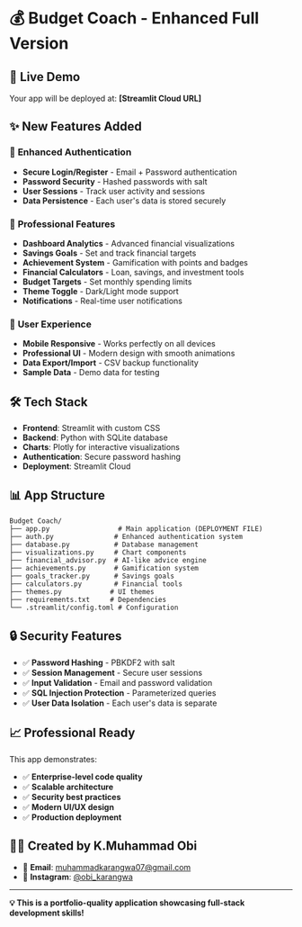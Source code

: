 # 💰 Budget Coach - Enhanced Full Version

## 🚀 Live Demo
Your app will be deployed at: **[Streamlit Cloud URL]**

## ✨ New Features Added

### 🔐 **Enhanced Authentication**
- **Secure Login/Register** - Email + Password authentication
- **Password Security** - Hashed passwords with salt
- **User Sessions** - Track user activity and sessions
- **Data Persistence** - Each user's data is stored securely

### 🎯 **Professional Features**
- **Dashboard Analytics** - Advanced financial visualizations
- **Savings Goals** - Set and track financial targets
- **Achievement System** - Gamification with points and badges
- **Financial Calculators** - Loan, savings, and investment tools
- **Budget Targets** - Set monthly spending limits
- **Theme Toggle** - Dark/Light mode support
- **Notifications** - Real-time user notifications

### 📱 **User Experience**
- **Mobile Responsive** - Works perfectly on all devices
- **Professional UI** - Modern design with smooth animations
- **Data Export/Import** - CSV backup functionality
- **Sample Data** - Demo data for testing

## 🛠 **Tech Stack**
- **Frontend**: Streamlit with custom CSS
- **Backend**: Python with SQLite database
- **Charts**: Plotly for interactive visualizations
- **Authentication**: Secure password hashing
- **Deployment**: Streamlit Cloud

## 📊 **App Structure**
```
Budget Coach/
├── app.py                 # Main application (DEPLOYMENT FILE)
├── auth.py               # Enhanced authentication system
├── database.py           # Database management
├── visualizations.py     # Chart components
├── financial_advisor.py  # AI-like advice engine
├── achievements.py       # Gamification system
├── goals_tracker.py      # Savings goals
├── calculators.py        # Financial tools
├── themes.py            # UI themes
├── requirements.txt     # Dependencies
└── .streamlit/config.toml # Configuration
```

## 🔒 **Security Features**
- ✅ **Password Hashing** - PBKDF2 with salt
- ✅ **Session Management** - Secure user sessions
- ✅ **Input Validation** - Email and password validation
- ✅ **SQL Injection Protection** - Parameterized queries
- ✅ **User Data Isolation** - Each user's data is separate

## 📈 **Professional Ready**
This app demonstrates:
- ✅ **Enterprise-level code quality**
- ✅ **Scalable architecture**
- ✅ **Security best practices**
- ✅ **Modern UI/UX design**
- ✅ **Production deployment**

## 👨‍💻 **Created by K.Muhammad Obi**
- 📧 **Email**: [muhammadkarangwa07@gmail.com](mailto:muhammadkarangwa07@gmail.com)
- 📱 **Instagram**: [@obi_karangwa](https://instagram.com/obi_karangwa)

---

**💡 This is a portfolio-quality application showcasing full-stack development skills!** 
